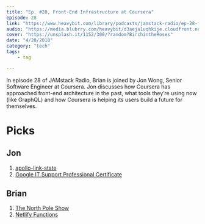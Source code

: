 ```yaml
---
title: "Ep. #28, Front-End Infrastructure at Coursera"
episode: 28
link: "https://www.heavybit.com/library/podcasts/jamstack-radio/ep-28-front-end-infrastructure-at-coursera/"
audio: "https://media.blubrry.com/heavybit/d3aeja1uqhkije.cloudfront.net/podcasts/jamstack-radio/20180116-jamstack-radio-028.mp3"
cover: "https://unsplash.it/1152/300/?random?BirchintheRoses"
date: "4/28/2018"
category: "tech"
tags:
    - tag

---
```


In episode 28 of JAMstack Radio, Brian is joined by Jon Wong, Senior Software Engineer at Coursera. Jon discusses how Coursera has approached front-end architecture in the past, what tools they’re using now (like GraphQL) and how Coursera is helping its users build a future for themselves.

# Picks

## Jon

1. [apollo-link-state](https://github.com/apollographql/apollo-link-state)
2. [Google IT Support Professional Certificate](https://www.coursera.org/specializations/google-it-support)


## Brian

1. [The North Pole Show](http://www.thenorthpoleshow.com/)
2. [Netlify Functions](https://www.netlify.com/docs/functions/)
